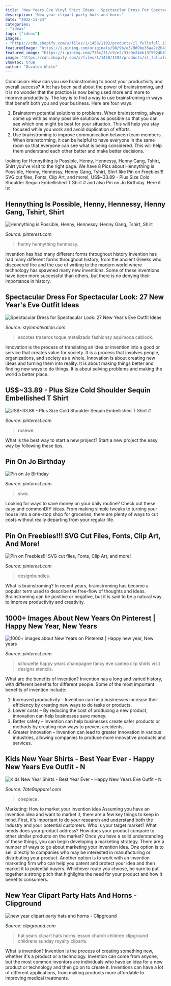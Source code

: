 ```yaml
---
title: "New Years Eve Vinyl Shirt Ideas ~ Spectacular Dress For Spectacular Look: 27 New Year&#039;s Eve Outfit Ideas"
description: "New year clipart party hats and horns"
date: "2022-11-24"
categories:
- "ideas"
tags: ["ideas"]
images:
- "https://cdn.shopify.com/s/files/1/1458/1192/products/il_fullxfull.1336266908_sjya_1024x1024.jpg?v=1571611276"
featuredImage: "https://i.pinimg.com/originals/98/9b/e3/989be35aa2c2b43b8ad45197cc429e1a.jpg"
featured_image: "https://i.pinimg.com/736x/31/c9/e2/31c9e24eb13f5924b878dfb0fb54ba57.jpg"
image: "https://cdn.shopify.com/s/files/1/1458/1192/products/il_fullxfull.1336266908_sjya_1024x1024.jpg?v=1571611276"
ShowToc: true
author: "Osvaldo White"
---
```



Conclusion: How can you use brainstroming to boost your productivity and overall success?
A lot has been said about the power of brainstroming, and it is no wonder that the practice is now being used more and more to improve productivity. The key is to find a way to use brainstroming in ways that benefit both you and your business. Here are four ways: 
1. Brainstorm potential solutions to problems. When brainstorming, always come up with as many possible solutions as possible so that you can see which one might be best for your situation. This will help you stay focused while you work and avoid duplication of efforts. 
2. Use brainstroming to improve communication between team members. When brainstorming, it can be helpful to have everyone in the same room so that everyone can see what is being considered. This will help them understand each other better and make better decisions. 

	

		
looking for Hennything is Possible, Henny, Hennessy, Henny Gang, Tshirt, Shirt you've visit to the right page. We have 8 Pics about Hennything is Possible, Henny, Hennessy, Henny Gang, Tshirt, Shirt like Pin on Freebies!!! SVG cut files, Fonts, Clip Art, and more!, US$~33.89 - Plus Size Cold Shoulder Sequin Embellished T Shirt # and also Pin on Jo Birthday. Here it is:
		
    
## Hennything Is Possible, Henny, Hennessy, Henny Gang, Tshirt, Shirt

<img loading=lazy src="https://i.pinimg.com/736x/31/c9/e2/31c9e24eb13f5924b878dfb0fb54ba57.jpg" onerror="this.onerror=null;this.src='https://tse3.mm.bing.net/th?id=OIP.cI4TF4FpYEJ2iuTSpO5_fQHaGs&amp;pid=15.1';" alt="Hennything is Possible, Henny, Hennessy, Henny Gang, Tshirt, Shirt">

_Source: pinterest.com_

>henny hennything hennessy. 

	

Invention has had many different forms throughout history
Invention has had many different forms throughout history, from the ancient Greeks who discovered fire and the use of writing to the modern world where technology has spawned many new inventions. Some of these inventions have been more successful than others, but there is no denying their importance in history.

    
## Spectacular Dress For Spectacular Look: 27 New Year&#039;s Eve Outfit Ideas

<img loading=lazy src="https://www.stylemotivation.com/wp-content/uploads/2013/12/Spectacular-Dress-for-Spectacular-Look-27-New-Year-Eve-Outfit-Ideas-19-620x909.jpg" onerror="this.onerror=null;this.src='https://tse1.mm.bing.net/th?id=OIP.cbgb2sUHGxTcKNQ-cGzGPAHaK2&amp;pid=15.1';" alt="Spectacular Dress for Spectacular Look: 27 New Year&#039;s Eve Outfit Ideas">

_Source: stylemotivation.com_

>escotes traseros toque metalizado fashionsy aquimoda cablook. 

	

Innovation is the process of translating an idea or invention into a good or service that creates value for society. It is a process that involves people, organizations, and society as a whole. Innovation is about creating new ideas and turning them into reality. It is about making things better and finding new ways to do things. It is about solving problems and making the world a better place.

    
## US$~33.89 - Plus Size Cold Shoulder Sequin Embellished T Shirt #

<img loading=lazy src="https://i.pinimg.com/originals/68/e1/d3/68e1d34587b6d18e1de3a3bf0a04fd82.jpg" onerror="this.onerror=null;this.src='https://tse3.mm.bing.net/th?id=OIP.QBRezPdHWWCh6TSahH9zAAHaKV&amp;pid=15.1';" alt="US$~33.89 - Plus Size Cold Shoulder Sequin Embellished T Shirt #">

_Source: pinterest.com_

>rosewe. 

	

What is the best way to start a new project?
Start a new project the easy way by following these tips.

    
## Pin On Jo Birthday

<img loading=lazy src="https://i.pinimg.com/originals/98/9b/e3/989be35aa2c2b43b8ad45197cc429e1a.jpg" onerror="this.onerror=null;this.src='https://tse2.mm.bing.net/th?id=OIP.yNl1PZqxEQ55ZsEU0kSEXAHaHa&amp;pid=15.1';" alt="Pin on Jo Birthday">

_Source: pinterest.com_

>siwa. 

	

Looking for ways to save money on your daily routine? Check out these easy and commonDIY ideas. From making simple tweaks to turning your house into a one-stop shop for groceries, there are plenty of ways to cut costs without really departing from your regular life.

    
## Pin On Freebies!!! SVG Cut Files, Fonts, Clip Art, And More!

<img loading=lazy src="https://i.pinimg.com/736x/cb/2e/84/cb2e844c6ac901d4777e2199cbd4012a.jpg" onerror="this.onerror=null;this.src='https://tse3.mm.bing.net/th?id=OIP.IRV_FZGwtewOn4rCvcVLAwHaL3&amp;pid=15.1';" alt="Pin on Freebies!!! SVG cut files, Fonts, Clip Art, and more!">

_Source: pinterest.com_

>designbundles. 

	

What is brainstroming?
In recent years, brainstroming has become a popular term used to describe the free-flow of thoughts and ideas. Brainstroming can be positive or negative, but it is said to be a natural way to improve productivity and creativity.

    
## 1000+ Images About New Years On Pinterest | Happy New Year, New Years

<img loading=lazy src="https://s-media-cache-ak0.pinimg.com/236x/b8/14/2a/b8142a0a111089a0ea8fb20cdef0e9a1.jpg" onerror="this.onerror=null;this.src='https://tse1.mm.bing.net/th?id=OIP.Tbxx8e9X_INWupwMeB6EPwAAAA&amp;pid=15.1';" alt="1000+ images about New Years on Pinterest | Happy new year, New years">

_Source: pinterest.com_

>silhouette happy years champagne fancy eve cameo clip shirts visit designs stencils. 

	

What are the benefits of invention?
Invention has a long and varied history, with different benefits for different people. Some of the most important benefits of invention include: 
1) Increased productivity – Invention can help businesses increase their efficiency by creating new ways to do tasks or products. 
2) Lower costs – By reducing the cost of producing a new product, innovation can help businesses save money. 
3) Better safety – Invention can help businesses create safer products or methods by creating new ways to prevent accidents.
4) Greater innovation – Invention can lead to greater innovation in various industries, allowing companies to produce more innovative products and services.

    
## Kids New Year Shirts - Best Year Ever - Happy New Years Eve Outfit - N

<img loading=lazy src="https://cdn.shopify.com/s/files/1/1458/1192/products/il_fullxfull.1336266908_sjya_1024x1024.jpg?v=1571611276" onerror="this.onerror=null;this.src='https://tse2.mm.bing.net/th?id=OIP.VGhvvJ7W6y7TkkkA1uOpkgHaG9&amp;pid=15.1';" alt="Kids New Year Shirts - Best Year Ever - Happy New Years Eve Outfit - N">

_Source: 7ate9apparel.com_

>onepiece. 

	

Marketing: How to market your invention idea
Assuming you have an invention idea and want to market it, there are a few key things to keep in mind. First, it's important to do your research and understand both the industry and your potential customers. Who is your target market? What needs does your product address? How does your product compare to other similar products on the market? Once you have a solid understanding of these things, you can begin developing a marketing strategy.
There are a number of ways to go about marketing your invention idea. One option is to sell directly to companies who may be interested in manufacturing or distributing your product. Another option is to work with an invention marketing firm who can help you patent and protect your idea and then market it to potential buyers. Whichever route you choose, be sure to put together a strong pitch that highlights the need for your product and how it benefits consumers.

    
## New Year Clipart Party Hats And Horns - Clipground

<img loading=lazy src="http://clipground.com/images/new-year-clipart-party-hats-and-horns-16.jpg" onerror="this.onerror=null;this.src='https://tse1.mm.bing.net/th?id=OIP.zoA1RMYiS1TZ3ugNuZ8p3AAAAA&amp;pid=15.1';" alt="new year clipart party hats and horns - Clipground">

_Source: clipground.com_

>hat years clipart hats horns lesson church children clipground childrens sunday royalty cliparts. 

	

What is invention?
Invention is the process of creating something new, whether it's a product or a technology. Invention can come from anyone, but the most common inventors are individuals who have an idea for a new product or technology and then go on to create it. Inventions can have a lot of different applications, from making products more affordable to improving medical treatments.


